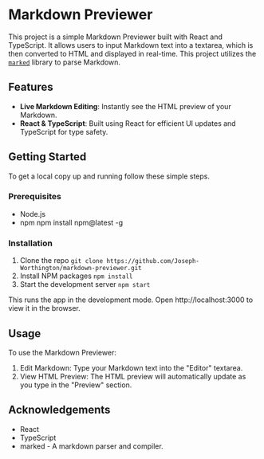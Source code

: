 # Markdown Previewer

This project is a simple Markdown Previewer built with React and TypeScript. It allows users to input Markdown text into a textarea, which is then converted to HTML and displayed in real-time. This project utilizes the [`marked`](https://github.com/markedjs/marked) library to parse Markdown.

## Features

- **Live Markdown Editing**: Instantly see the HTML preview of your Markdown.
- **React & TypeScript**: Built using React for efficient UI updates and TypeScript for type safety.

## Getting Started

To get a local copy up and running follow these simple steps.

### Prerequisites

- Node.js
- npm
npm install npm@latest -g

### Installation

1. Clone the repo `git clone https://github.com/Joseph-Worthington/markdown-previewer.git` 
2. Install NPM packages `npm install` 
3. Start the development server `npm start`

This runs the app in the development mode. Open http://localhost:3000 to view it in the browser.

## Usage

To use the Markdown Previewer:

1. Edit Markdown: Type your Markdown text into the "Editor" textarea.
2. View HTML Preview: The HTML preview will automatically update as you type in the "Preview" section.


## Acknowledgements

- React
- TypeScript
- marked - A markdown parser and compiler.